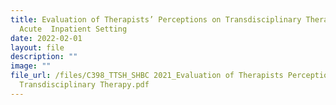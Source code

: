 ```yaml
---
title: Evaluation of Therapists’ Perceptions on Transdisciplinary Therapy in an
  Acute  Inpatient Setting
date: 2022-02-01
layout: file
description: ""
image: ""
file_url: /files/C398_TTSH_SHBC 2021_Evaluation of Therapists Perceptions on
  Transdisciplinary Therapy.pdf
---
```

